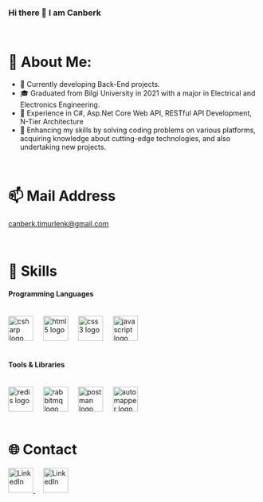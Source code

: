 ### Hi there 👋 I am Canberk

<br>

# 💫 About Me:

* 🔭 Currently developing Back-End projects.
* :mortar_board: Graduated from Bilgi University in 2021 with a major in Electrical and Electronics Engineering.
* 🌟 Experience in C#, Asp.Net Core Web API, RESTful API Development, N-Tier Architecture
* :dart: Enhancing my skills by solving coding problems on various platforms, acquiring knowledge about cutting-edge technologies, and also undertaking new projects.

<br>

# 📫 Mail Address
canberk.timurlenk@gmail.com

<br>

# 🚀 Skills
#### Programming Languages

<br>

<div align="left">
  <img src="https://cdn.jsdelivr.net/gh/devicons/devicon/icons/csharp/csharp-original.svg" width="50" height="50" alt="csharp logo"  />
  <img width="12" />
  <img src="https://cdn.jsdelivr.net/gh/devicons/devicon/icons/html5/html5-original.svg" width="50" height="50" alt="html5 logo"  />
  <img width="12" />
  <img src="https://cdn.jsdelivr.net/gh/devicons/devicon/icons/css3/css3-original.svg" width="50" height="50" alt="css3 logo"  />
  <img width="12" />
  <img src="https://cdn.jsdelivr.net/gh/devicons/devicon/icons/javascript/javascript-original.svg" width="50" height="50" alt="javascript logo"  />
</div>

<br>

#### Tools & Libraries

<br>

<div align="left">
  <img src="https://cdn.jsdelivr.net/gh/devicons/devicon/icons/redis/redis-original.svg" width="50" height="50" alt="redis logo"  />
  <img width="12" />
  <img src="https://cdn.simpleicons.org/rabbitmq/FF6600" width="50" height="50" alt="rabbitmq logo"  />
  <img width="12" />
  <img src="https://skillicons.dev/icons?i=postman" width="50" height="50" alt="postman logo"  />
  <img width="12" />
  <img src="https://avatars.githubusercontent.com/u/890883?s=280&v=4" width="50" height="50" alt="automapper logo"  />
</div>

<br>

# 🌐 Contact

<div>
  <a href="https://www.linkedin.com/in/canberk-timurlenk/">
    <img src="https://skillicons.dev/icons?i=linkedin&perline=1" alt="LinkedIn" width="50" height="50" />
  </a>
  <img width="12" />
  <a href="mailto:canberk.timurlenk@gmail.com">
    <img src="https://winaero.com/blog/wp-content/uploads/2019/02/Windows-10-Mail-icon.png" alt="LinkedIn" width="50" height="50" />
  </a>
</div>









